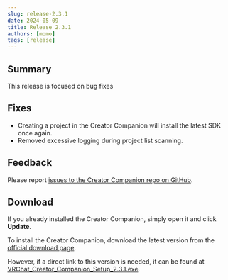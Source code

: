 ```yaml
---
slug: release-2.3.1
date: 2024-05-09
title: Release 2.3.1
authors: [momo]
tags: [release]
---
```

## Summary

This release is focused on bug fixes

<!--truncate-->

## Fixes

- Creating a project in the Creator Companion will install the latest SDK once again.
- Removed excessive logging during project list scanning.

## Feedback

Please report [issues to the Creator Companion repo on GitHub](https://github.com/vrchat-community/creator-companion/issues).

## Download

If you already installed the Creator Companion, simply open it and click **Update**.

To install the Creator Companion, download the latest version from the [official download page](https://vrchat.com/home/download).

However, if a direct link to this version is needed, it can be found at [VRChat_Creator_Companion_Setup_2.3.1.exe](https://vrcpm.vrchat.cloud/vcc/Builds/2.3.1/VRChat_CreatorCompanion_Setup_2.3.1.exe).
